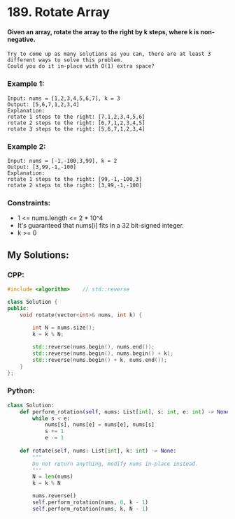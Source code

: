 # 189. Rotate Array

#### Given an array, rotate the array to the right by k steps, where k is non-negative.
```
Try to come up as many solutions as you can, there are at least 3 different ways to solve this problem.
Could you do it in-place with O(1) extra space?
```
### Example 1:
```
Input: nums = [1,2,3,4,5,6,7], k = 3
Output: [5,6,7,1,2,3,4]
Explanation:
rotate 1 steps to the right: [7,1,2,3,4,5,6]
rotate 2 steps to the right: [6,7,1,2,3,4,5]
rotate 3 steps to the right: [5,6,7,1,2,3,4]
```
### Example 2:
```
Input: nums = [-1,-100,3,99], k = 2
Output: [3,99,-1,-100]
Explanation: 
rotate 1 steps to the right: [99,-1,-100,3]
rotate 2 steps to the right: [3,99,-1,-100]
```
### Constraints:
- 1 <= nums.length <= 2 * 10^4
- It's guaranteed that nums[i] fits in a 32 bit-signed integer.
- k >= 0

## My Solutions:

### CPP:
```cpp
#include <algorithm>    // std::reverse

class Solution {
public:
    void rotate(vector<int>& nums, int k) {
        
        int N = nums.size();
        k = k % N;

        std::reverse(nums.begin(), nums.end());
        std::reverse(nums.begin(), nums.begin() + k);
        std::reverse(nums.begin() + k, nums.end());
    }
};
```
### Python:
```python
class Solution:
    def perform_rotation(self, nums: List[int], s: int, e: int) -> None:
        while s < e:
            nums[s], nums[e] = nums[e], nums[s]
            s += 1
            e -= 1
        
    def rotate(self, nums: List[int], k: int) -> None:
        """
        Do not return anything, modify nums in-place instead.
        """
        N = len(nums)
        k = k % N

        nums.reverse()
        self.perform_rotation(nums, 0, k - 1)
        self.perform_rotation(nums, k, N - 1)
```

